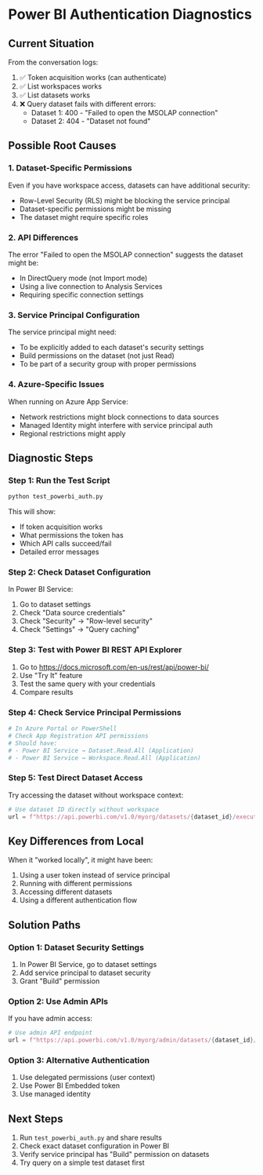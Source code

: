 # Power BI Authentication Diagnostics

## Current Situation

From the conversation logs:
1. ✅ Token acquisition works (can authenticate)
2. ✅ List workspaces works 
3. ✅ List datasets works
4. ❌ Query dataset fails with different errors:
   - Dataset 1: 400 - "Failed to open the MSOLAP connection"
   - Dataset 2: 404 - "Dataset not found"

## Possible Root Causes

### 1. Dataset-Specific Permissions
Even if you have workspace access, datasets can have additional security:
- Row-Level Security (RLS) might be blocking the service principal
- Dataset-specific permissions might be missing
- The dataset might require specific roles

### 2. API Differences
The error "Failed to open the MSOLAP connection" suggests the dataset might be:
- In DirectQuery mode (not Import mode)
- Using a live connection to Analysis Services
- Requiring specific connection settings

### 3. Service Principal Configuration
The service principal might need:
- To be explicitly added to each dataset's security settings
- Build permissions on the dataset (not just Read)
- To be part of a security group with proper permissions

### 4. Azure-Specific Issues
When running on Azure App Service:
- Network restrictions might block connections to data sources
- Managed Identity might interfere with service principal auth
- Regional restrictions might apply

## Diagnostic Steps

### Step 1: Run the Test Script
```bash
python test_powerbi_auth.py
```

This will show:
- If token acquisition works
- What permissions the token has
- Which API calls succeed/fail
- Detailed error messages

### Step 2: Check Dataset Configuration
In Power BI Service:
1. Go to dataset settings
2. Check "Data source credentials"
3. Check "Security" → "Row-level security"
4. Check "Settings" → "Query caching"

### Step 3: Test with Power BI REST API Explorer
1. Go to https://docs.microsoft.com/en-us/rest/api/power-bi/
2. Use "Try It" feature
3. Test the same query with your credentials
4. Compare results

### Step 4: Check Service Principal Permissions
```powershell
# In Azure Portal or PowerShell
# Check App Registration API permissions
# Should have:
# - Power BI Service → Dataset.Read.All (Application)
# - Power BI Service → Workspace.Read.All (Application)
```

### Step 5: Test Direct Dataset Access
Try accessing the dataset without workspace context:
```python
# Use dataset ID directly without workspace
url = f"https://api.powerbi.com/v1.0/myorg/datasets/{dataset_id}/executeQueries"
```

## Key Differences from Local

When it "worked locally", it might have been:
1. Using a user token instead of service principal
2. Running with different permissions
3. Accessing different datasets
4. Using a different authentication flow

## Solution Paths

### Option 1: Dataset Security Settings
1. In Power BI Service, go to dataset settings
2. Add service principal to dataset security
3. Grant "Build" permission

### Option 2: Use Admin APIs
If you have admin access:
```python
# Use admin API endpoint
url = f"https://api.powerbi.com/v1.0/myorg/admin/datasets/{dataset_id}/executeQueries"
```

### Option 3: Alternative Authentication
1. Use delegated permissions (user context)
2. Use Power BI Embedded token
3. Use managed identity

## Next Steps

1. Run `test_powerbi_auth.py` and share results
2. Check exact dataset configuration in Power BI
3. Verify service principal has "Build" permission on datasets
4. Try query on a simple test dataset first